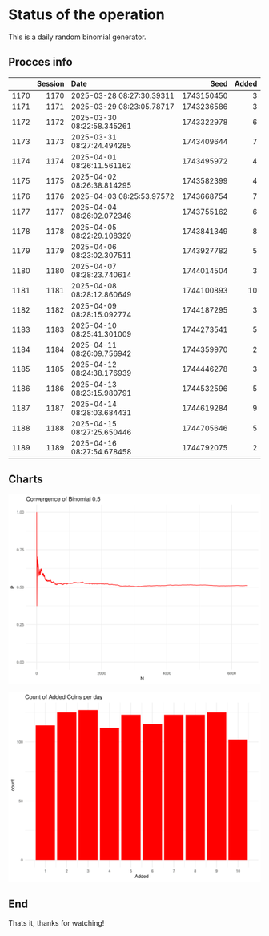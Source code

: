 # Status of the operation
  
  This is a daily random binomial generator.
  
## Procces info

|     | Session|Date                       |       Seed| Added|
|:----|-------:|:--------------------------|----------:|-----:|
|1170 |    1170|2025-03-28 08:27:30.39311  | 1743150450|     3|
|1171 |    1171|2025-03-29 08:23:05.78717  | 1743236586|     3|
|1172 |    1172|2025-03-30 08:22:58.345261 | 1743322978|     6|
|1173 |    1173|2025-03-31 08:27:24.494285 | 1743409644|     7|
|1174 |    1174|2025-04-01 08:26:11.561162 | 1743495972|     4|
|1175 |    1175|2025-04-02 08:26:38.814295 | 1743582399|     4|
|1176 |    1176|2025-04-03 08:25:53.97572  | 1743668754|     7|
|1177 |    1177|2025-04-04 08:26:02.072346 | 1743755162|     6|
|1178 |    1178|2025-04-05 08:22:29.108329 | 1743841349|     8|
|1179 |    1179|2025-04-06 08:23:02.307511 | 1743927782|     5|
|1180 |    1180|2025-04-07 08:28:23.740614 | 1744014504|     3|
|1181 |    1181|2025-04-08 08:28:12.860649 | 1744100893|    10|
|1182 |    1182|2025-04-09 08:28:15.092774 | 1744187295|     3|
|1183 |    1183|2025-04-10 08:25:41.301009 | 1744273541|     5|
|1184 |    1184|2025-04-11 08:26:09.756942 | 1744359970|     2|
|1185 |    1185|2025-04-12 08:24:38.176939 | 1744446278|     3|
|1186 |    1186|2025-04-13 08:23:15.980791 | 1744532596|     5|
|1187 |    1187|2025-04-14 08:28:03.684431 | 1744619284|     9|
|1188 |    1188|2025-04-15 08:27:25.650446 | 1744705646|     5|
|1189 |    1189|2025-04-16 08:27:54.678458 | 1744792075|     2|

## Charts 

![](charts/plot1.png)

![](charts/plot2.png)

## End

Thats it, thanks for watching!
